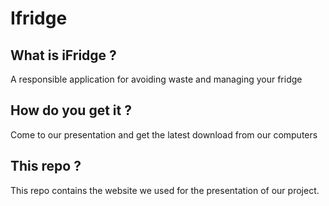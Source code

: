 # Ifridge

## What is iFridge ?
A responsible application for avoiding waste and managing your fridge

## How do you get it ?
Come to our presentation and get the latest download from our computers

## This repo ?
This repo contains the website we used for the presentation of our project.
